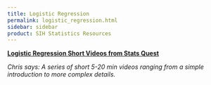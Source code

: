 ```yaml
---
title: Logistic Regression
permalink: logistic_regression.html
sidebar: sidebar
product: SIH Statistics Resources
---
```


**[Logistic Regression Short Videos from Stats Quest](https://www.youtube.com/playlist?list=PLblh5JKOoLUKxzEP5HA2d-Li7IJkHfXSe)**

*Chris says: A series of short 5-20 min videos ranging from a simple introduction to more complex details.*
